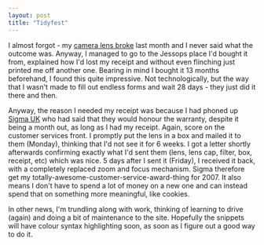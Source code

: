 ```yaml
---
layout: post
title: "Tidyfest"
---
```

I almost forgot - my [camera lens broke][1] last month and I never said what
the outcome was. Anyway, I managed to go to the Jessops place I'd bought it
from, explained how I'd lost my receipt and without even flinching just
printed me off another one. Bearing in mind I bought it 13 months beforehand,
I found this quite impressive. Not technologically, but the way that I wasn't
made to fill out endless forms and wait 28 days - they just did it there and
then.

Anyway, the reason I needed my receipt was because I had phoned up [Sigma
UK][2] who had said that they would honour the warranty, despite it being a
month out, as long as I had my receipt. Again, score on the customer services
front. I promptly put the lens in a box and mailed it to them (Monday),
thinking that I'd not see it for 6 weeks. I got a letter shortly afterwards
confirming exactly what I'd sent them (lens, lens cap, filter, box, receipt,
etc) which was nice. 5 days after I sent it (Friday), I received it back, with
a completely replaced zoom and focus mechanism. Sigma therefore get my
totally-awesome-customer-service-award-thing for 2007. It also means I don't
have to spend a lot of money on a new one and can instead spend that on
something more meaningful, like cookies.

In other news, I'm trundling along with work, thinking of learning to drive
(again) and doing a bit of maintenance to the site. Hopefully the snippets
will have colour syntax highlighting soon, as soon as I figure out a good way
to do it.

   [1]: /news/comments/we-re-all-going-on-a-windy-holiday/

   [2]: http://www.sigma-imaging-uk.com/

